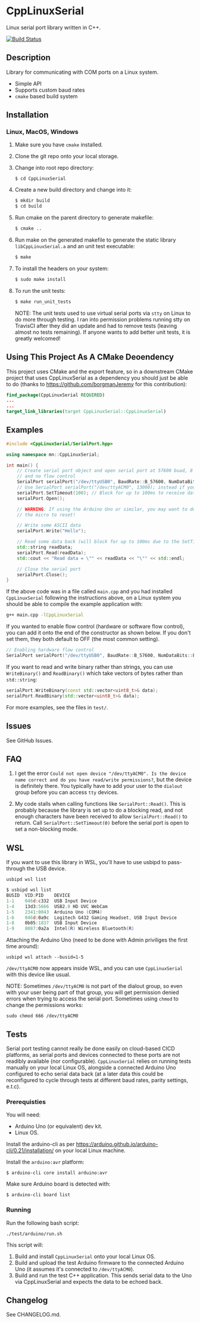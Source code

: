 # CppLinuxSerial

Linux serial port library written in C++.

[![Build Status](https://travis-ci.org/gbmhunter/CppLinuxSerial.svg?branch=master)](https://travis-ci.org/gbmhunter/CppLinuxSerial)

## Description

Library for communicating with COM ports on a Linux system.

* Simple API
* Supports custom baud rates
* `cmake` based build system

## Installation

### Linux, MacOS, Windows

1. Make sure you have `cmake` installed.

1. Clone the git repo onto your local storage.

1. Change into root repo directory:

	```
	$ cd CppLinuxSerial
	```

1. Create a new build directory and change into it:

	```bash
	$ mkdir build
	$ cd build
	```

1. Run cmake on the parent directory to generate makefile:

	```bash
	$ cmake ..
	```

1. Run make on the generated makefile to generate the static library `libCppLinuxSerial.a` and an unit test executable:

	```bash
	$ make
	```

1. To install the headers on your system:

	```bash
	$ sudo make install
	```

1. To run the unit tests:

	```bash
	$ make run_unit_tests
	```

	NOTE: The unit tests used to use virtual serial ports via `stty` on Linux to do more through testing. I ran into permission problems running stty on TravisCI after they did an update and had to remove tests (leaving almost no tests remaining). If anyone wants to add better unit tests, it is greatly welcomed! 

## Using This Project As A CMake Deoendency

This project uses CMake and the export feature, so in a downstream CMake project that uses CppLinuxSerial as a dependency you should just be able to do (thanks to https://github.com/borgmanJeremy for this contribution):

```cmake
find_package(CppLinuxSerial REQUIRED)
...
...
target_link_libraries(target CppLinuxSerial::CppLinuxSerial)
```

## Examples

```c++
#include <CppLinuxSerial/SerialPort.hpp>

using namespace mn::CppLinuxSerial;

int main() {
	// Create serial port object and open serial port at 57600 buad, 8 data bits, no parity bit, one stop bit (8n1),
	// and no flow control
	SerialPort serialPort("/dev/ttyUSB0", BaudRate::B_57600, NumDataBits::EIGHT, Parity::NONE, NumStopBits::ONE);
	// Use SerialPort serialPort("/dev/ttyACM0", 13000); instead if you want to provide a custom baud rate
	serialPort.SetTimeout(100); // Block for up to 100ms to receive data
	serialPort.Open();

	// WARNING: If using the Arduino Uno or similar, you may want to delay here, as opening the serial port causes
	// the micro to reset!

	// Write some ASCII data
	serialPort.Write("Hello");

	// Read some data back (will block for up to 100ms due to the SetTimeout(100) call above)
	std::string readData;
	serialPort.Read(readData);
	std::cout << "Read data = \"" << readData << "\"" << std::endl;

	// Close the serial port
	serialPort.Close();
}
```

If the above code was in a file called `main.cpp` and you had installed `CppLinuxSerial` following the instructions above, on a Linux system you should be able to compile the example application with:

```bash
g++ main.cpp -lCppLinuxSerial
```

If you wanted to enable flow control (hardware or software flow control), you can add it onto the end of the constructor as shown below. If you don't set them, they both default to OFF (the most common setting).

```c++
// Enabling hardware flow control
SerialPort serialPort("/dev/ttyUSB0", BaudRate::B_57600, NumDataBits::EIGHT, Parity::NONE, NumStopBits::ONE, HardwareFlowControl::ON, SoftwareFlowControl::OFF);
```

If you want to read and write binary rather than strings, you can use `WriteBinary()` and `ReadBinary()` which take vectors of bytes rather than `std::string`:

```c++
serialPort.WriteBinary(const std::vector<uint8_t>& data);
serialPort.ReadBinary(std::vector<uint8_t>& data);
```

For more examples, see the files in `test/`.

## Issues

See GitHub Issues.
	
## FAQ

1. I get the error `Could not open device "/dev/ttyACM0". Is the device name correct and do you have read/write permissions?`, but the device is definitely there. You typically have to add your user to the `dialout` group before you can access `tty` devices.

1. My code stalls when calling functions like `SerialPort::Read()`. This is probably because the library is set up to do a blocking read, and not enough characters have been received to allow `SerialPort::Read()` to return. Call `SerialPort::SetTimeout(0)` before the serial port is open to set a non-blocking mode.

## WSL

If you want to use this library in WSL, you'll have to use usbipd to pass-through the USB device.

```
usbipd wsl list
```

```powershell
$ usbipd wsl list
BUSID  VID:PID    DEVICE                                                        STATE
1-1    046d:c332  USB Input Device                                              Not attached
1-4    13d3:5666  USB2.0 HD UVC WebCam                                          Not attached
1-5    2341:0043  Arduino Uno (COM4)                                            Not attached
1-6    046d:0a9c  Logitech G432 Gaming Headset, USB Input Device                Not attached
1-8    0b05:1837  USB Input Device                                              Not attached
1-9    8087:0a2a  Intel(R) Wireless Bluetooth(R)                                Not attached
```

Attaching the Arduino Uno (need to be done with Admin priviliges the first time around):

```
usbipd wsl attach --busid=1-5
```

`/dev/ttyACM0` now appears inside WSL, and you can use `CppLinuxSerial` with this device like usual.

NOTE: Sometimes `/dev/ttyACM0` is not part of the dialout group, so even with your user being part of that group, you will get permission denied errors when trying to access the serial port. Sometimes using `chmod` to change the permissions works:

```
sudo chmod 666 /dev/ttyACM0 
```

## Tests

Serial port testing cannot really be done easily on cloud-based CICD platforms, as serial ports and devices connected to these ports are not readibly available (nor configurable). `CppLinuxSerial` relies on running tests manually on your local Linux OS, alongside a connected Arduino Uno configured to echo serial data back (at a later data this could be reconfigured to cycle through tests at different baud rates, parity settings, e.t.c).

### Prerequisties

You will need:

* Arduino Uno (or equivalent) dev kit.
* Linux OS.

Install the arduino-cli as per https://arduino.github.io/arduino-cli/0.21/installation/ on your local Linux machine.

Install the `arduino:avr` platform:

```
$ arduino-cli core install arduino:avr
```

Make sure Arduino board is detected with:

```
$ arduino-cli board list
```

### Running

Run the following bash script:

```
./test/arduino/run.sh 
```

This script will:

1. Build and install `CppLinuxSerial` onto your local Linux OS.
1. Build and upload the test Arduino firmware to the connected Arduino Uno (it assumes it's connected to `/dev/ttyACM0`).
1. Build and run the test C++ application. This sends serial data to the Uno via CppLinuxSerial and expects the data to be echoed back.

## Changelog

See CHANGELOG.md.
